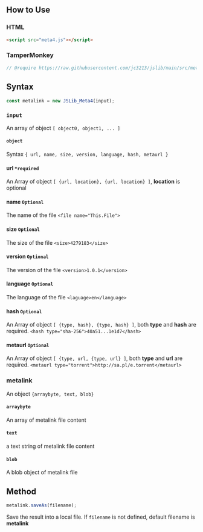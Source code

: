 ## How to Use
### HTML
```HTML
<script src="meta4.js"></script>
```
### TamperMonkey
```javascript
// @require https://raw.githubusercontent.com/jc3213/jslib/main/src/meta4.js
```
## Syntax
```javascript
const metalink = new JSLib_Meta4(input);
```
### `input`
An array of object `[ object0, object1, ... ]`
#### `object`
Syntax `{ url, name, size, version, language, hash, metaurl }`
#### url `*required`
An Array of object `[ {url, location}, {url, location} ]`, **location** is optional
#### name `Optional`
The name of the file `<file name="This.File">`
#### size `Optional`
The size of the file `<size>4279183</size>`
#### version `Optional`
The version of the file `<version>1.0.1</version>`
#### language `Optional`
The language of the file `<laguage>en</language>`
#### hash `Optional`
An Array of object `[ {type, hash}, {type, hash} ]`, both **type** and **hash** are required. `<hash type="sha-256">40a51...1e1d7</hash>`
#### metaurl `Optional`
An Array of object `[ {type, url, {type, url} ]`, both **type** and **url** are required. `<metaurl type="torrent">http://sa.pl/e.torrent</metaurl>`
### metalink
An object `{arraybyte, text, blob}`
#### `arraybyte`
An array of metalink file content
#### `text`
a text string of metalink file content
#### `blob`
A blob object of metalink file
## Method
```javascript
metalink.saveAs(filename);
```
Save the result into a local file. If `filename` is not defined, default filename is **metalink**
